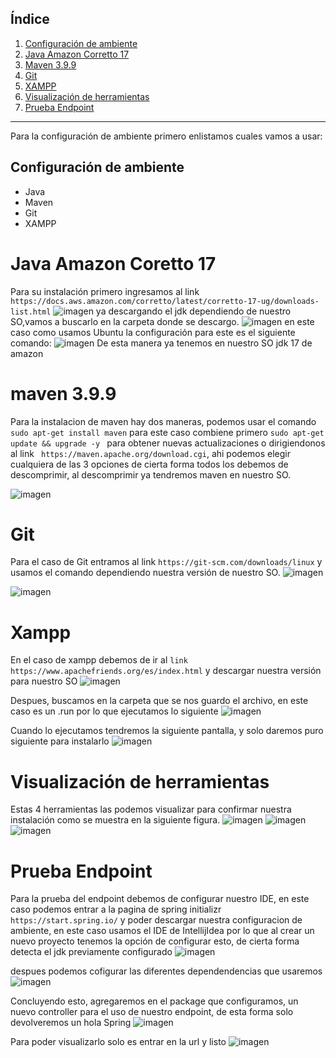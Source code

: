 ## Índice

1. [Configuración de ambiente](#configuración-de-ambiente)  
2. [Java Amazon Corretto 17](#java-amazon-coretto-17)  
3. [Maven 3.9.9](#maven-399)  
4. [Git](#git)  
5. [XAMPP](#xampp)  
6. [Visualización de herramientas](#visualización-de-herramientas)  
7. [Prueba Endpoint](#prueba-endpoint)  

---

Para la configuración de ambiente primero enlistamos cuales vamos a usar:

## Configuración de ambiente
- Java  
- Maven  
- Git  
- XAMPP  


# Java Amazon Coretto 17
Para su instalación primero ingresamos al link ``` https://docs.aws.amazon.com/corretto/latest/corretto-17-ug/downloads-list.html ``` 
![imagen](https://github.com/user-attachments/assets/7e707755-bca8-4244-822c-289092ced44e)
ya descargando el jdk dependiendo de nuestro SO,vamos a buscarlo en la carpeta donde se descargo.
![imagen](https://github.com/user-attachments/assets/ce2f6750-d734-4f75-a8e1-25be116c3be0)
en este caso como usamos Ubuntu la configuración para este es el siguiente comando:
![imagen](https://github.com/user-attachments/assets/aade4a06-8e20-4ba1-ace8-e515f6ff11d9)
De esta manera ya tenemos en nuestro SO jdk 17 de amazon
# maven 3.9.9
Para la instalacion de maven hay dos maneras, podemos usar el comando  ```sudo apt-get install maven``` para este caso combiene primero ```sudo apt-get update && upgrade -y ``` para obtener nuevas actualizaciones  o dirigiendonos al link ``` https://maven.apache.org/download.cgi```, ahi podemos elegir cualquiera de las 3 opciones de cierta forma todos los debemos de descomprimir, al descomprimir ya tendremos maven en nuestro SO.

![imagen](https://github.com/user-attachments/assets/3b77395f-9555-4a41-9ad3-cb0ef44a5d04)

# Git
Para el caso de Git entramos al link ```https://git-scm.com/downloads/linux``` y usamos el comando dependiendo nuestra versión de nuestro SO.
![imagen](https://github.com/user-attachments/assets/5dc95307-3ac6-44e6-a9b6-1fec5fdcd118)

![imagen](https://github.com/user-attachments/assets/0c6e7c0d-a3c3-4dfa-b3fe-6012e2d582b0)


# Xampp
En el caso de xampp debemos de ir al ```link https://www.apachefriends.org/es/index.html``` y descargar nuestra versión para nuestro SO
![imagen](https://github.com/user-attachments/assets/be977a07-f48b-4422-8b46-672d4ba8db83)

Despues, buscamos en la carpeta que se nos guardo el archivo, en este caso es un .run por lo que ejecutamos lo siguiente 
![imagen](https://github.com/user-attachments/assets/6cfb2023-81b1-4b6f-b4ea-5a93dae0aa6a)

Cuando lo ejecutamos tendremos la siguiente pantalla, y solo daremos puro siguiente para instalarlo
![imagen](https://github.com/user-attachments/assets/c4313c3a-4fae-424b-84d7-6485a71d1296)


# Visualización de herramientas
Estas 4 herramientas las podemos visualizar para confirmar nuestra instalación como se muestra en la siguiente figura.
![imagen](https://github.com/user-attachments/assets/8b53cb5f-12dc-4437-9e09-3ba7f3cd68c3)
![imagen](https://github.com/user-attachments/assets/66cbb48b-0aba-48bf-97f8-a17806d97afa)
![imagen](https://github.com/user-attachments/assets/acfca12c-dc46-41cd-add3-c6bd04462aa5)

# Prueba Endpoint
Para la prueba del endpoint debemos de configurar nuestro IDE, en este caso podemos entrar a la pagina de spring initializr ```https://start.spring.io/``` y poder descargar nuestra configuracion de ambiente, en este caso usamos el IDE de IntellijIdea por lo que al crear un nuevo proyecto tenemos la opción de configurar esto, de cierta forma detecta el jdk previamente configurado
![imagen](https://github.com/user-attachments/assets/e46e051e-1e65-4aa8-9250-5bdaa926b8e1)

despues podemos cofigurar las diferentes dependendencias que usaremos 
![imagen](https://github.com/user-attachments/assets/2eb359dd-fdb2-4ff2-bfb8-7d2419e3f759)

Concluyendo esto, agregaremos en el package que configuramos, un nuevo controller para el uso de nuestro endpoint, de esta forma solo devolveremos un hola Spring 
![imagen](https://github.com/user-attachments/assets/15070c5a-88d7-4298-8997-b3165eb487fd)

Para poder visualizarlo solo es entrar en la url y listo 
![imagen](https://github.com/user-attachments/assets/6821cd22-1ff1-4c7f-af60-a9850585c803)






